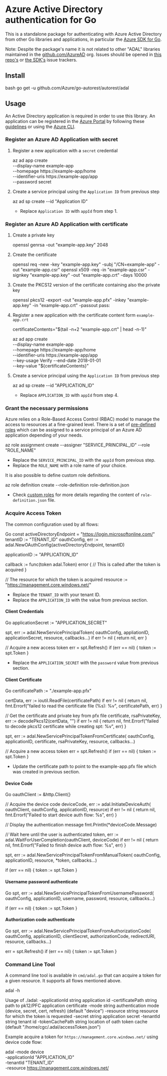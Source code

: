 # Azure Active Directory authentication for Go

This is a standalone package for authenticating with Azure Active
Directory from other Go libraries and applications, in particular the [Azure SDK
for Go](https://github.com/Azure/azure-sdk-for-go).

Note: Despite the package's name it is not related to other "ADAL" libraries
maintained in the [github.com/AzureAD](https://github.com/AzureAD) org. Issues
should be opened in [this repo's](https://github.com/Azure/go-autorest/issues)
or [the SDK's](https://github.com/Azure/azure-sdk-for-go/issues) issue
trackers.

## Install

bash
go get -u github.com/Azure/go-autorest/autorest/adal


## Usage

An Active Directory application is required in order to use this library. An application can be registered in the [Azure Portal](https://portal.azure.com/) by following these [guidelines](https://docs.microsoft.com/en-us/azure/active-directory/develop/active-directory-integrating-applications) or using the [Azure CLI](https://github.com/Azure/azure-cli).

### Register an Azure AD Application with secret


1. Register a new application with a `secret` credential

   
   az ad app create \
      --display-name example-app \
      --homepage https://example-app/home \
      --identifier-uris https://example-app/app \
      --password secret
   

2. Create a service principal using the `Application ID` from previous step

   
   az ad sp create --id "Application ID"
   

   * Replace `Application ID` with `appId` from step 1.

### Register an Azure AD Application with certificate

1. Create a private key

   
   openssl genrsa -out "example-app.key" 2048
   

2. Create the certificate

   
   openssl req -new -key "example-app.key" -subj "/CN=example-app" -out "example-app.csr"
   openssl x509 -req -in "example-app.csr" -signkey "example-app.key" -out "example-app.crt" -days 10000
   

3. Create the PKCS12 version of the certificate containing also the private key

   
   openssl pkcs12 -export -out "example-app.pfx" -inkey "example-app.key" -in "example-app.crt" -passout pass:

   

4. Register a new application with the certificate content form `example-app.crt`

   
   certificateContents="$(tail -n+2 "example-app.crt" | head -n-1)"

   az ad app create \
      --display-name example-app \
      --homepage https://example-app/home \
      --identifier-uris https://example-app/app \
      --key-usage Verify --end-date 2018-01-01 \
      --key-value "${certificateContents}"
   

5. Create a service principal using the `Application ID` from previous step

   
   az ad sp create --id "APPLICATION_ID"
   

   * Replace `APPLICATION_ID` with `appId` from step 4.


### Grant the necessary permissions

Azure relies on a Role-Based Access Control (RBAC) model to manage the access to resources at a fine-grained
level. There is a set of [pre-defined roles](https://docs.microsoft.com/en-us/azure/active-directory/role-based-access-built-in-roles)
which can be assigned to a service principal of an Azure AD application depending of your needs.


az role assignment create --assigner "SERVICE_PRINCIPAL_ID" --role "ROLE_NAME"


* Replace the `SERVICE_PRINCIPAL_ID` with the `appId` from previous step.
* Replace the `ROLE_NAME` with a role name of your choice.

It is also possible to define custom role definitions.


az role definition create --role-definition role-definition.json


* Check [custom roles](https://docs.microsoft.com/en-us/azure/active-directory/role-based-access-control-custom-roles) for more details regarding the content of `role-definition.json` file.


### Acquire Access Token

The common configuration used by all flows:

Go
const activeDirectoryEndpoint = "https://login.microsoftonline.com/"
tenantID := "TENANT_ID"
oauthConfig, err := adal.NewOAuthConfig(activeDirectoryEndpoint, tenantID)

applicationID := "APPLICATION_ID"

callback := func(token adal.Token) error {
    // This is called after the token is acquired
}

// The resource for which the token is acquired
resource := "https://management.core.windows.net/"


* Replace the `TENANT_ID` with your tenant ID.
* Replace the `APPLICATION_ID` with the value from previous section.

#### Client Credentials

Go
applicationSecret := "APPLICATION_SECRET"

spt, err := adal.NewServicePrincipalToken(
	oauthConfig,
	appliationID,
	applicationSecret,
	resource,
	callbacks...)
if err != nil {
	return nil, err
}

// Acquire a new access token
err  = spt.Refresh()
if (err == nil) {
    token := spt.Token
}


* Replace the `APPLICATION_SECRET` with the `password` value from previous section.

#### Client Certificate

Go
certificatePath := "./example-app.pfx"

certData, err := ioutil.ReadFile(certificatePath)
if err != nil {
	return nil, fmt.Errorf("failed to read the certificate file (%s): %v", certificatePath, err)
}

// Get the certificate and private key from pfx file
certificate, rsaPrivateKey, err := decodePkcs12(certData, "")
if err != nil {
	return nil, fmt.Errorf("failed to decode pkcs12 certificate while creating spt: %v", err)
}

spt, err := adal.NewServicePrincipalTokenFromCertificate(
	oauthConfig,
	applicationID,
	certificate,
	rsaPrivateKey,
	resource,
	callbacks...)

// Acquire a new access token
err  = spt.Refresh()
if (err == nil) {
    token := spt.Token
}


* Update the certificate path to point to the example-app.pfx file which was created in previous section.


#### Device Code

Go
oauthClient := &http.Client{}

// Acquire the device code
deviceCode, err := adal.InitiateDeviceAuth(
	oauthClient,
	oauthConfig,
	applicationID,
	resource)
if err != nil {
	return nil, fmt.Errorf("Failed to start device auth flow: %s", err)
}

// Display the authentication message
fmt.Println(*deviceCode.Message)

// Wait here until the user is authenticated
token, err := adal.WaitForUserCompletion(oauthClient, deviceCode)
if err != nil {
	return nil, fmt.Errorf("Failed to finish device auth flow: %s", err)
}

spt, err := adal.NewServicePrincipalTokenFromManualToken(
	oauthConfig,
	applicationID,
	resource,
	*token,
	callbacks...)

if (err == nil) {
    token := spt.Token
}


#### Username password authenticate

Go
spt, err := adal.NewServicePrincipalTokenFromUsernamePassword(
	oauthConfig,
	applicationID,
	username,
	password,
	resource,
	callbacks...)

if (err == nil) {
    token := spt.Token
}


#### Authorization code authenticate

 Go
spt, err := adal.NewServicePrincipalTokenFromAuthorizationCode(
	oauthConfig,
	applicationID,
	clientSecret,
      authorizationCode,
      redirectURI,
	resource,
	callbacks...)

err  = spt.Refresh()
if (err == nil) {
    token := spt.Token
}


### Command Line Tool

A command line tool is available in `cmd/adal.go` that can acquire a token for a given resource. It supports all flows mentioned above.


adal -h

Usage of ./adal:
  -applicationId string
        application id
  -certificatePath string
        path to pk12/PFC application certificate
  -mode string
        authentication mode (device, secret, cert, refresh) (default "device")
  -resource string
        resource for which the token is requested
  -secret string
        application secret
  -tenantId string
        tenant id
  -tokenCachePath string
        location of oath token cache (default "/home/cgc/.adal/accessToken.json")


Example acquire a token for `https://management.core.windows.net/` using device code flow:


adal -mode device \
    -applicationId "APPLICATION_ID" \
    -tenantId "TENANT_ID" \
    -resource https://management.core.windows.net/


